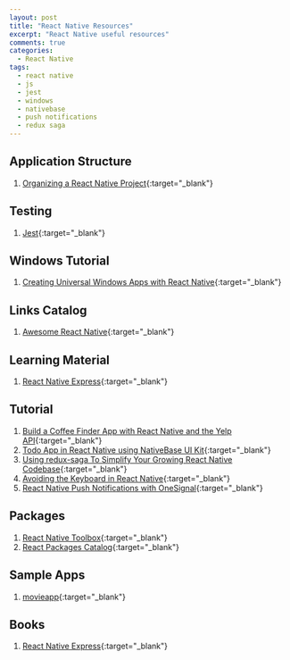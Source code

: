 ```yaml
---
layout: post
title: "React Native Resources"
excerpt: "React Native useful resources"
comments: true
categories:
  - React Native
tags: 
  - react native
  - js
  - jest
  - windows
  - nativebase
  - push notifications
  - redux saga
---
```


## Application Structure

1. [Organizing a React Native Project](https://medium.com/the-react-native-log/organizing-a-react-native-project-9514dfadaa0#.unbqzpd49){:target="_blank"}

## Testing

1. [Jest](https://facebook.github.io/jest/docs/tutorial-react-native.html){:target="_blank"}

## Windows Tutorial

1. [Creating Universal Windows Apps with React Native](https://www.microsoft.com/developerblog/real-life-code/2016/05/27/Creating-Universal-Windows-Apps-with-React-Native.html){:target="_blank"}

## Links Catalog

1. [Awesome React Native](https://github.com/jondot/awesome-react-native){:target="_blank"}

## Learning Material

1. [React Native Express](http://www.reactnativeexpress.com/){:target="_blank"}

## Tutorial

1. [Build a Coffee Finder App with React Native and the Yelp API](https://appendto.com/2016/11/build-a-coffee-finder-app-with-react-native-and-the-yelp-api/?reddit=){:target="_blank"}
1. [Todo App in React Native using NativeBase UI Kit](https://blog.nativebase.io/todo-app-in-react-native-using-nativebase-ui-kit-a67ff3e172a9#.o9pvebsh2){:target="_blank"}
1. [Using redux-saga To Simplify Your Growing React Native Codebase](https://shift.infinite.red/using-redux-saga-to-simplify-your-growing-react-native-codebase-2b8036f650de#.wojyu8mmq){:target="_blank"}
1. [Avoiding the Keyboard in React Native](https://shift.infinite.red/avoiding-the-keyboard-in-react-native-56d05b9a1e81#.iskbfuj3u){:target="_blank"}
1. [React Native Push Notifications with OneSignal](https://medium.com/differential/react-native-push-notifications-with-onesignal-9db6a7d75e1e#.5n8i6mw9q){:target="_blank"}

## Packages

1. [React Native Toolbox](https://github.com/bamlab/generator-rn-toolbox){:target="_blank"}
1. [React Packages Catalog](https://js.coach/){:target="_blank"}

## Sample Apps

1. [movieapp](https://github.com/JuneDomingo/movieapp){:target="_blank"}

## Books

1. [React Native Express](http://www.reactnativeexpress.com/){:target="_blank"}

